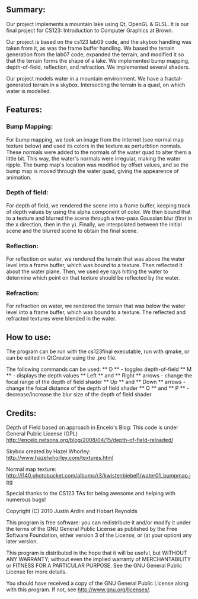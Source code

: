 ## Summary:
Our project implements a mountain lake using Qt, OpenGL & GLSL.  It is our final project for CS123: Introduction to Computer Graphics at Brown.

Our project is based on the cs123 lab09 code, and the skybox handling was taken from it, as was the frame buffer handling. We based the terrain generation from the lab07 code, expanded the terrain, and modified it so that the terrain forms the shape of a lake. We implemented bump mapping, depth-of-field, reflection, and refraction. We implemented several shaders.

Our project models water in a mountain environment. We have a fractal-generated terrain in a skybox. Intersecting the terrain is a quad, on which water is modelled.


## Features:

### Bump Mapping:
For bump mapping, we took an image from the Internet (see normal map texture below) and used its colors in the texture as perturbtion normals. These normals were added to the normals of the water quad to alter them a little bit. This way, the water's normals were irregular, making the water ripple. The bump map's location was modified by offset values, and so the bump map is moved through the water quad, giving the appearence of animation.

### Depth of field:
For depth of field, we rendered the scene into a frame buffer, keeping track of depth values by using the alpha component of color. We then bound that to a texture and blurred the scene through a two-pass Gaussian blur (first in the x direction, then in the y). Finally, we interpolated between the initial scene and the blurred scene to obtain the final scene.

### Reflection:
For reflection on water, we rendered the terrain that was above the water level into a frame buffer, which was bound to a texture. Then reflected it about the water plane. Then, we used eye rays hitting the water to determine which point on that texture should be reflected by the water.

### Refraction:
For refraction on water, we rendered the terrain that was below the water level into a frame buffer, which was bound to a texture. The reflected and refracted textures were blended in the water.


## How to use:
The program can be run with the cs123final executable, run with qmake, or can be edited in QtCreator using the .pro file.

The following commands can be used:
** D ** - toggles depth-of-field
** M ** - displays the depth values
** Left ** and ** Right ** arrows - change the focal range of the depth of field shader
** Up ** and ** Down ** arrows - change the focal distance of the depth of field shader
** O ** and ** P ** - decrease/increase the blur size of the depth of field shader


## Credits:

Depth of Field based on approach in Encelo's Blog:
This code is under General Public License (GPL)
http://encelo.netsons.org/blog/2008/04/15/depth-of-field-reloaded/

Skybox created by Hazel Whorley:
http://www.hazelwhorley.com/textures.html

Normal map texture:
http://i140.photobucket.com/albums/r3/kwistenbiebel1/water01_bumpmap.jpg

Special thanks to the CS123 TAs for being awesome and helping
with numerous bugs!


Copyright (C) 2010  Justin Ardini and Hobart Reynolds

This program is free software: you can redistribute it and/or modify
it under the terms of the GNU General Public License as published by
the Free Software Foundation, either version 3 of the License, or
(at your option) any later version.

This program is distributed in the hope that it will be useful,
but WITHOUT ANY WARRANTY; without even the implied warranty of
MERCHANTABILITY or FITNESS FOR A PARTICULAR PURPOSE.  See the
GNU General Public License for more details.

You should have received a copy of the GNU General Public License
along with this program.  If not, see <http://www.gnu.org/licenses/>.
